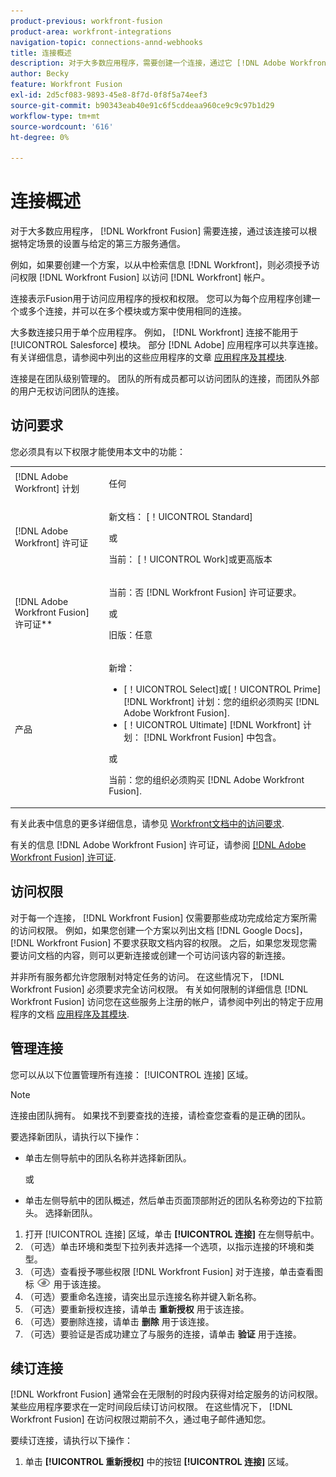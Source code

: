 ```yaml
---
product-previous: workfront-fusion
product-area: workfront-integrations
navigation-topic: connections-annd-webhooks
title: 连接概述
description: 对于大多数应用程序，需要创建一个连接，通过它 [!DNL Adobe Workfront Fusion] 可根据特定场景的设置与给定的第三方服务进行通信。
author: Becky
feature: Workfront Fusion
exl-id: 2d5cf083-9893-45e8-8f7d-0f8f5a74eef3
source-git-commit: b90343eab40e91c6f5cddeaa960ce9c9c97b1d29
workflow-type: tm+mt
source-wordcount: '616'
ht-degree: 0%

---
```


# 连接概述

<!-- Audited: 3/2024-->

对于大多数应用程序， [!DNL Workfront Fusion] 需要连接，通过该连接可以根据特定场景的设置与给定的第三方服务通信。

例如，如果要创建一个方案，以从中检索信息 [!DNL Workfront]，则必须授予访问权限 [!DNL Workfront Fusion] 以访问 [!DNL Workfront] 帐户。

连接表示Fusion用于访问应用程序的授权和权限。 您可以为每个应用程序创建一个或多个连接，并可以在多个模块或方案中使用相同的连接。

大多数连接只用于单个应用程序。 例如， [!DNL Workfront] 连接不能用于 [!UICONTROL Salesforce] 模块。 部分 [!DNL Adobe] 应用程序可以共享连接。 有关详细信息，请参阅中列出的这些应用程序的文章 [应用程序及其模块](/help/quicksilver/workfront-fusion/apps-and-their-modules/apps-and-their-modules.md).

连接是在团队级别管理的。 团队的所有成员都可以访问团队的连接，而团队外部的用户无权访问团队的连接。

## 访问要求

您必须具有以下权限才能使用本文中的功能：

<table style="table-layout:auto">
 <col> 
 <col> 
 <tbody> 
  <tr> 
   <td role="rowheader">[!DNL Adobe Workfront] 计划</td> 
   <td> <p>任何</p> </td> 
  </tr> 
  <tr data-mc-conditions=""> 
   <td role="rowheader">[!DNL Adobe Workfront] 许可证</td> 
   <td> <p>新文档： [！UICONTROL Standard]</p><p>或</p><p>当前： [！UICONTROL Work]或更高版本</p> </td> 
  </tr> 
  <tr> 
   <td role="rowheader">[!DNL Adobe Workfront Fusion] 许可证**</td> 
   <td>
   <p>当前：否 [!DNL Workfront Fusion] 许可证要求。</p>
   <p>或</p>
   <p>旧版：任意 </p>
   </td> 
  </tr> 
  <tr> 
   <td role="rowheader">产品</td> 
   <td>
   <p>新增：</p> <ul><li>[！UICONTROL Select]或[！UICONTROL Prime] [!DNL Workfront] 计划：您的组织必须购买 [!DNL Adobe Workfront Fusion].</li><li>[！UICONTROL Ultimate] [!DNL Workfront] 计划： [!DNL Workfront Fusion] 中包含。</li></ul>
   <p>或</p>
   <p>当前：您的组织必须购买 [!DNL Adobe Workfront Fusion].</p>
   </td> 
  </tr>
 </tbody> 
</table>

有关此表中信息的更多详细信息，请参见 [Workfront文档中的访问要求](/help/quicksilver/administration-and-setup/add-users/access-levels-and-object-permissions/access-level-requirements-in-documentation.md).

有关的信息 [!DNL Adobe Workfront Fusion] 许可证，请参阅 [[!DNL Adobe Workfront Fusion] 许可证](../../workfront-fusion/get-started/license-automation-vs-integration.md).

## 访问权限

对于每一个连接， [!DNL Workfront Fusion] 仅需要那些成功完成给定方案所需的访问权限。 例如，如果您创建一个方案以列出文档 [!DNL Google Docs]， [!DNL Workfront Fusion] 不要求获取文档内容的权限。 之后，如果您发现您需要访问文档的内容，则可以更新连接或创建一个可访问该内容的新连接。

并非所有服务都允许您限制对特定任务的访问。 在这些情况下， [!DNL Workfront Fusion] 必须要求完全访问权限。 有关如何限制的详细信息 [!DNL Workfront Fusion] 访问您在这些服务上注册的帐户，请参阅中列出的特定于应用程序的文档 [应用程序及其模块](/help/quicksilver/workfront-fusion/apps-and-their-modules/apps-and-their-modules.md).

## 管理连接

您可以从以下位置管理所有连接： [!UICONTROL 连接] 区域。

>[!NOTE]
>
>连接由团队拥有。 如果找不到要查找的连接，请检查您查看的是正确的团队。
>
>要选择新团队，请执行以下操作：
>
>* 单击左侧导航中的团队名称并选择新团队。
>
>    或
>
>* 单击左侧导航中的团队概述，然后单击页面顶部附近的团队名称旁边的下拉箭头。 选择新团队。

1. 打开 [!UICONTROL 连接] 区域，单击 <b>[!UICONTROL 连接]</b> 在左侧导航中。
1. （可选）单击环境和类型下拉列表并选择一个选项，以指示连接的环境和类型。
1. （可选）查看授予哪些权限 [!DNL Workfront Fusion] 对于连接，单击查看图标 ![查看连接权限](assets/view-connection-permissions.png) 用于该连接。
1. （可选）要重命名连接，请突出显示连接名称并键入新名称。
1. （可选）要重新授权连接，请单击 **重新授权** 用于该连接。
1. （可选）要删除连接，请单击 **删除** 用于该连接。
1. （可选）要验证是否成功建立了与服务的连接，请单击 **验证** 用于连接。



## 续订连接

[!DNL Workfront Fusion] 通常会在无限制的时段内获得对给定服务的访问权限。 某些应用程序要求在一定时间段后续订访问权限。 在这些情况下， [!DNL Workfront Fusion] 在访问权限过期前不久，通过电子邮件通知您。

要续订连接，请执行以下操作：

1. 单击 **[!UICONTROL 重新授权]** 中的按钮 **[!UICONTROL 连接]** 区域。
